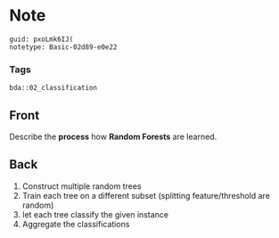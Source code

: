 # Note
```
guid: pxoLmk6IJ(
notetype: Basic-02d89-e0e22
```

### Tags
```
bda::02_classification
```

## Front
Describe the <b>process</b> how <b>Random Forests</b> are learned.

## Back
<ol>
  <li>Construct multiple random trees
  <li>Train each tree on a different subset (splitting
  feature/threshold are random)
  <li>let each tree classify the given instance
  <li>Aggregate the classifications
</ol>
